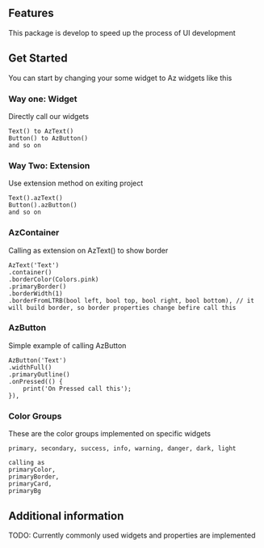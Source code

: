 ## Features

This package is develop to speed up the process of UI development

## Get Started
You can start by changing your some widget to Az widgets like this
### Way one: Widget
Directly call our widgets
```
Text() to AzText()
Button() to AzButton()
and so on
```
### Way Two: Extension 
Use extension method on exiting project
```
Text().azText()
Button().azButton()
and so on
```

### AzContainer
Calling as extension on AzText() to show border
```
AzText('Text')
.container()
.borderColor(Colors.pink)
.primaryBorder()
.borderWidth(1)
.borderFromLTRB(bool left, bool top, bool right, bool bottom), // it will build border, so border properties change befire call this
```

### AzButton
Simple example of calling AzButton
```
AzButton('Text')
.widthFull()
.primaryOutline()
.onPressed(() {
    print('On Pressed call this');
}),
```

### Color Groups
These are the color groups implemented on specific widgets
```
primary, secondary, success, info, warning, danger, dark, light

calling as
primaryColor,
primaryBorder,
primaryCard,
primaryBg
```


## Additional information
TODO: Currently commonly used widgets and properties are implemented

